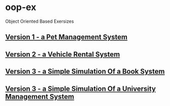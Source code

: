 # oop-ex
Object Oriented Based Exersizes

## [Version 1 - a Pet Management System](./ex/oop-version1.md)
## [Version 2 - a Vehicle Rental System](./ex/oop-version2.md)
## [Version 3 - a Simple Simulation Of a Book System](./ex/oop-version3.md)
## [Version 3 - a Simple Simulation Of a University Management System](./ex/oop-version4.md)
